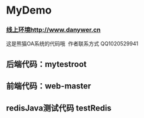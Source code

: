 # MyDemo
### [线上环境](http://www.danywer.cn)http://www.danywer.cn 
这是熊猫OA系统的代码哦
  作者联系方式 QQ1020529941

## 后端代码：mytestroot
## 前端代码：web-master
## redisJava测试代码 testRedis
